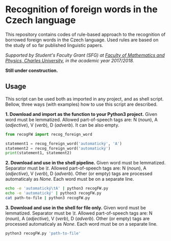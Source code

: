 # Recognition of foreign words in the Czech language
This repository contains codes of rule-based approach to the recognition of borrowed foreign words in the Czech language. Used rules are based on the study of so far published linguistic papers.

*Supported by Student's Faculty Grant (SFG) at [Faculty of Mathematics and Physics, Charles University](https://www.mff.cuni.cz/), in the academic year 2017/2018.*

**Still under construction.**

## Usage
This script can be used both as imported in any project, and as shell script. Bellow, three ways (with examples) how to use this script are described.

**1. Download and import as the function to your Python3 project.**
Given word must be lemmatized. Allowed part-of-speech tags are: N (*noun*), A (*adjective*), V (*verb*), D (*adverb*). It can be also empty.
```python
from recogFW import recog_foreign_word

statement1 = recog_foreign_word('automatický', 'A')
statement2 = recog_foreign_word('automatický')
print(statement1, statement2)
```
**2. Download and use in the shell pipeline.**
Given word must be lemmatized. Separator must be *\t*. Allowed part-of-speech tags are: N (*noun*), A (*adjective*), V (*verb*), D (*adverb*). Other (or empty) tags are processed automaticaly as *None*. Each word must be on a separate line.
```bash
echo -e 'automatický\tA' | python3 recogFW.py
echo -e 'automatický' | python3 recogFW.py
cat path-to-file | python3 recogFW.py
```
**3. Download and use in the shell for file only.**
Given word must be lemmatized. Separator must be *\t*. Allowed part-of-speech tags are: N (*noun*), A (*adjective*), V (*verb*), D (*adverb*). Other (or empty) tags are processed automaticaly as *None*. Each word must be on a separate line.
```bash
python3 recogFW.py 'path-to-file'
```
